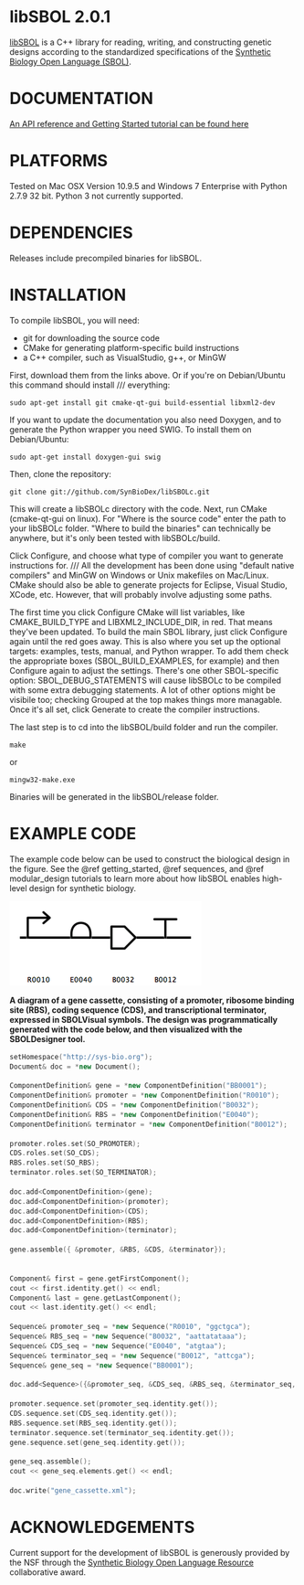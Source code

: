libSBOL 2.0.1
======================================

[libSBOL](https://github.com/SynBioDex/libSBOL) is a C++ library for reading, writing, and constructing genetic designs according to the standardized specifications of the [Synthetic Biology Open Language (SBOL)](http://www.sbolstandard.org/).  

DOCUMENTATION
=============
[An API reference and Getting Started tutorial can be found here](http://synbiodex.github.io/libSBOL/#doxygen)

PLATFORMS
=========
Tested on Mac OSX Version 10.9.5 and Windows 7 Enterprise with Python 2.7.9 32 bit. Python 3 not currently supported.

DEPENDENCIES
============
Releases include precompiled binaries for libSBOL.

INSTALLATION
============
To compile libSBOL, you will need:
* git for downloading the source code
* CMake for generating platform-specific build instructions
* a C++ compiler, such as VisualStudio, g++, or MinGW

First, download them from the links above. Or if you're on Debian/Ubuntu this command should install /// everything:

```
sudo apt-get install git cmake-qt-gui build-essential libxml2-dev
```

If you want to update the documentation you also need Doxygen, and to generate the Python wrapper you need SWIG. To install them on Debian/Ubuntu:

```
sudo apt-get install doxygen-gui swig
```

Then, clone the repository:

```
git clone git://github.com/SynBioDex/libSBOLc.git
```

This will create a libSBOLc directory with the code. Next, run CMake (cmake-qt-gui on linux). For "Where is the source code" enter the path to your libSBOLc folder. "Where to build the binaries" can technically be anywhere, but it's only been tested with libSBOLc/build.

Click Configure, and choose what type of compiler you want to generate instructions for. /// All the development has been done using "default native compilers" and MinGW on Windows or Unix makefiles on Mac/Linux. CMake should also be able to generate projects for Eclipse, Visual Studio, XCode, etc. However, that will probably involve adjusting some paths.

The first time you click Configure CMake will list variables, like CMAKE_BUILD_TYPE and LIBXML2_INCLUDE_DIR, in red. That means they've been updated. To build the main SBOL library, just click Configure again until the red goes away. This is also where you set up the optional targets: examples, tests, manual, and Python wrapper. To add them check the appropriate boxes (SBOL_BUILD_EXAMPLES, for example) and then Configure again to adjust the settings. There's one other SBOL-specific option: SBOL_DEBUG_STATEMENTS will cause libSBOLc to be compiled with some extra debugging statements. A lot of other options might be visibile too; checking Grouped at the top makes things more managable. Once it's all set, click Generate to create the compiler instructions.

The last step is to cd into the libSBOL/build folder and run the compiler.

```
make 
```

or

```
mingw32-make.exe
```

Binaries will be generated in the libSBOL/release folder.

EXAMPLE CODE
============
The example code below can be used to construct the biological design in the figure.  See the @ref getting_started, @ref sequences, and @ref modular_design tutorials to learn more about how libSBOL enables high-level design for synthetic biology.

![](gene_cassette.png)
 
**A diagram of a gene cassette, consisting of a promoter, ribosome binding site (RBS), coding sequence (CDS), and transcriptional terminator, expressed in SBOLVisual symbols. The design was programmatically generated with the code below, and then visualized with the SBOLDesigner tool.**
```c++
setHomespace("http://sys-bio.org");
Document& doc = *new Document();

ComponentDefinition& gene = *new ComponentDefinition("BB0001");
ComponentDefinition& promoter = *new ComponentDefinition("R0010");
ComponentDefinition& CDS = *new ComponentDefinition("B0032");
ComponentDefinition& RBS = *new ComponentDefinition("E0040");
ComponentDefinition& terminator = *new ComponentDefinition("B0012");

promoter.roles.set(SO_PROMOTER);
CDS.roles.set(SO_CDS);
RBS.roles.set(SO_RBS);
terminator.roles.set(SO_TERMINATOR);

doc.add<ComponentDefinition>(gene);
doc.add<ComponentDefinition>(promoter);
doc.add<ComponentDefinition>(CDS);
doc.add<ComponentDefinition>(RBS);
doc.add<ComponentDefinition>(terminator);

gene.assemble({ &promoter, &RBS, &CDS, &terminator});


Component& first = gene.getFirstComponent();
cout << first.identity.get() << endl;
Component& last = gene.getLastComponent();
cout << last.identity.get() << endl;

Sequence& promoter_seq = *new Sequence("R0010", "ggctgca");
Sequence& RBS_seq = *new Sequence("B0032", "aattatataaa");
Sequence& CDS_seq = *new Sequence("E0040", "atgtaa");
Sequence& terminator_seq = *new Sequence("B0012", "attcga");
Sequence& gene_seq = *new Sequence("BB0001");

doc.add<Sequence>({&promoter_seq, &CDS_seq, &RBS_seq, &terminator_seq, &gene_seq});

promoter.sequence.set(promoter_seq.identity.get());
CDS.sequence.set(CDS_seq.identity.get());
RBS.sequence.set(RBS_seq.identity.get());
terminator.sequence.set(terminator_seq.identity.get());
gene.sequence.set(gene_seq.identity.get());

gene_seq.assemble();
cout << gene_seq.elements.get() << endl;

doc.write("gene_cassette.xml");
```

ACKNOWLEDGEMENTS
================

Current support for the development of libSBOL is generously provided by the NSF through the [Synthetic Biology Open Language Resource](http://www.nsf.gov/awardsearch/showAward?AWD_ID=1355909) collaborative award.
